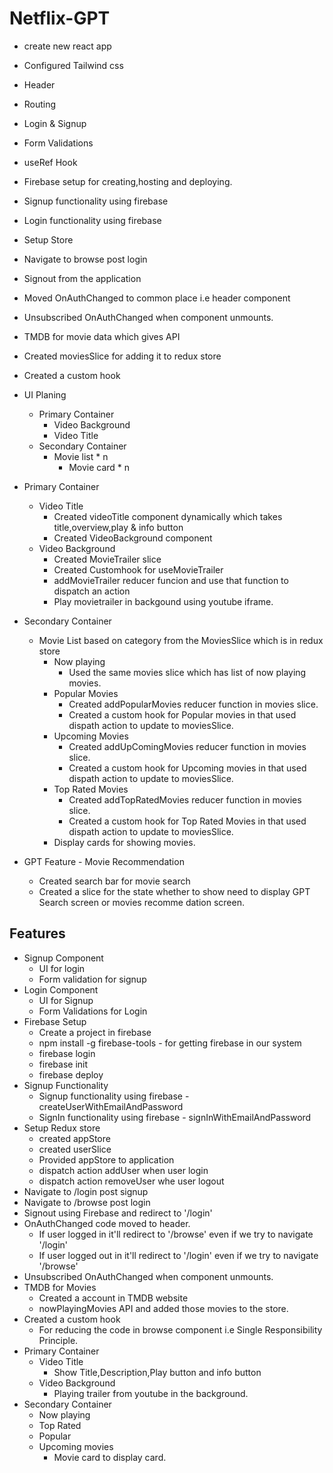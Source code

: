 # Netflix-GPT
- create new react app
- Configured Tailwind css
- Header
- Routing
- Login & Signup
- Form Validations
- useRef Hook
- Firebase setup for creating,hosting and deploying.
- Signup functionality using firebase
- Login functionality using firebase
- Setup Store 
- Navigate to browse post login
- Signout from the application
- Moved OnAuthChanged to common place i.e header component
- Unsubscribed OnAuthChanged when component unmounts.
- TMDB for movie data which gives API
- Created moviesSlice for adding it to redux store
- Created a custom hook 
- UI Planing
  - Primary Container
    - Video Background
    - Video Title
  - Secondary Container
    - Movie list * n
      - Movie card * n
- Primary Container
  - Video Title
    - Created videoTitle component dynamically which takes title,overview,play & info button
    - Created VideoBackground component
  - Video Background
    - Created MovieTrailer slice 
    - Created Customhook for useMovieTrailer
    - addMovieTrailer reducer funcion and use that function to dispatch an action
    - Play movietrailer in backgound using youtube iframe.
- Secondary Container
  - Movie List based on category from the MoviesSlice which is in redux store
    - Now playing
      - Used the same movies slice which has list of now playing movies.
    - Popular Movies
      - Created addPopularMovies reducer function in movies slice.
      - Created a custom hook for Popular movies in that used dispath action to update to moviesSlice.
    - Upcoming Movies
      - Created addUpComingMovies reducer function in movies slice.
      - Created a custom hook for Upcoming movies in that used dispath action to update to moviesSlice.
    - Top Rated Movies
      - Created addTopRatedMovies reducer function in movies slice.
      - Created a custom hook for Top Rated Movies in that used dispath action to update to moviesSlice.
     - Display cards for showing movies.

- GPT Feature - Movie Recommendation
  - Created search bar for movie search
  - Created a slice for the state whether to show need  to display GPT Search screen or movies recomme dation screen.

## Features
- Signup Component
  - UI for login
  - Form validation for signup
- Login Component
  - UI for Signup
  - Form Validations for Login
- Firebase Setup
  - Create a project in firebase
  - npm install -g firebase-tools - for getting firebase in our system
  - firebase login
  - firebase init
  - firebase deploy
- Signup Functionality
  - Signup functionality using firebase - createUserWithEmailAndPassword
  - SignIn functionality using firebase - signInWithEmailAndPassword
- Setup Redux store
  - created appStore
  - created userSlice
  - Provided appStore to application
  - dispatch action addUser when user login
  - dispatch action removeUser whe user logout
- Navigate to /login post signup
- Navigate to /browse post login
- Signout using Firebase and redirect to '/login'
- OnAuthChanged code moved to header.
  - If user logged in it'll redirect to '/browse' even if we try to navigate '/login'
  - If user logged out in it'll redirect to '/login' even if we try to navigate '/browse'
- Unsubscribed OnAuthChanged when component unmounts.
- TMDB for Movies
  - Created a account in TMDB website
  - nowPlayingMovies API and added those movies to the store.
- Created a custom hook
  - For reducing the code in browse component i.e Single Responsibility Principle.
- Primary Container
  - Video Title 
    - Show Title,Description,Play button and info button
  - Video Background
    - Playing trailer from youtube in the background.
- Secondary Container
  - Now playing 
  - Top Rated 
  - Popular 
  - Upcoming movies 
    - Movie card to display card. 